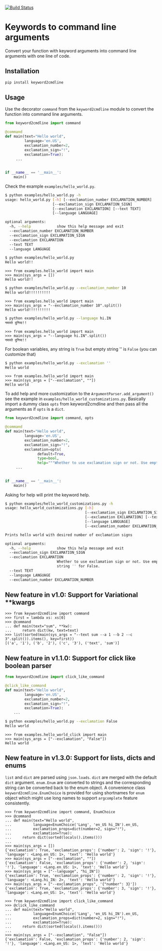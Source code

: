 [![Build Status](https://travis-ci.org/wecacuee/keyword2cmdline.svg?branch=master)](https://travis-ci.org/wecacuee/keyword2cmdline)
# Keywords to command line arguments

Convert your function with keyword arguments into command line arguments with one line of code.

## Installation

``` python
pip install keyword2cmdline
```

## Usage

Use the decorator `command` from the `keyword2cmdline` module to convert the function into command line arguments.

``` python
from keyword2cmdline import command

@command
def main(text="Hello world",
         language='en.US',
         exclamation_number=2,
         exclamation_sign="!",
         exclamation=True):
     ...
     
 
if __name__ == '__main__':
    main()
```

Check the example `examples/hello_world.py`.

``` bash
$ python examples/hello_world.py -h
usage: hello_world.py [-h] [--exclamation_number EXCLAMATION_NUMBER]
                      [--exclamation_sign EXCLAMATION_SIGN]
                      [--exclamation EXCLAMATION] [--text TEXT]
                      [--language LANGUAGE]

optional arguments:
  -h, --help            show this help message and exit
  --exclamation_number EXCLAMATION_NUMBER
  --exclamation_sign EXCLAMATION_SIGN
  --exclamation EXCLAMATION
  --text TEXT
  --language LANGUAGE
```

``` bash
$ python examples/hello_world.py
Hello world!!
```

``` python-console
>>> from examples.hello_world import main
>>> main(sys_args = [])
Hello world!!

```

``` bash
$ python examples/hello_world.py --exclamation_number 10
Hello world!!!!!!!!!!
```

```python-console
>>> from examples.hello_world import main
>>> main(sys_args = "--exclamation_number 10".split())
Hello world!!!!!!!!!!

```

``` bash
$ python examples/hello_world.py --language hi.IN
नमस्ते दुनिया!!
```

```python-console
>>> from examples.hello_world import main
>>> main(sys_args = "--language hi.IN".split())
नमस्ते दुनिया!!

```

For boolean variables, any string is `True` but empty string '' is `False` (you can customize that)
``` bash
$ python examples/hello_world.py --exclamation ''
Hello world
```

``` python-console
>>> from examples.hello_world import main
>>> main(sys_args = ["--exclamation", ""])
Hello world

```

To add help and more customization to the `ArgumentParser.add_argument()` see the example in 
`examples/hello_world_customizations.py`. Basically import a dummy class `opts`
from keyword2cmdline and then pass all the arguments as if `opts` is a `dict`.

``` python
from keyword2cmdline import command, opts

@command
def main(text="Hello world",
         language='en.US',
         exclamation_number=2,
         exclamation_sign="!",
         exclamation=opts(
               default=True,
               type=bool,
               help="""Whether to use exclamation sign or not. Use empty string '' for False""")):
     ...
     
 
if __name__ == '__main__':
    main()

```

Asking for help will print the keyword help.

``` bash
$ python examples/hello_world_customizations.py -h
usage: hello_world_customizations.py [-h]
                                     [--exclamation_sign EXCLAMATION_SIGN]
                                     [--exclamation EXCLAMATION] [--text TEXT]
                                     [--language LANGUAGE]
                                     [--exclamation_number EXCLAMATION_NUMBER]

Prints hello world with desired number of exclamation signs

optional arguments:
  -h, --help            show this help message and exit
  --exclamation_sign EXCLAMATION_SIGN
  --exclamation EXCLAMATION
                        Whether to use exclamation sign or not. Use empty
                        string '' for False.
  --text TEXT
  --language LANGUAGE
  --exclamation_number EXCLAMATION_NUMBER
```

## New feature in v1.0: Support for Variational **kwargs

``` python-console
>>> from keyword2cmdline import command
>>> first = lambda xs: xs[0]
>>> @command
... def main(text="sum", **kw):
...     return dict(kw, text=text)
>>> list(sorted(main(sys_args = "--text sum --a 1 --b 2 --c 3".split()).items(), key=first))
[('a', '1'), ('b', '2'), ('c', '3'), ('text', 'sum')]

```

## New feature in v1.1.0: Support for click like boolean parser

``` python
from keyword2cmdline import click_like_command

@click_like_command
def main(text="Hello world",
         language='en.US',
         exclamation_number=2,
         exclamation_sign="!",
         exclamation=True):
    ...
```

``` bash
$ python examples/hello_world.py --exclamation False
Hello world
```

``` python-console
>>> from examples.hello_world_click import main
>>> main(sys_args = ["--exclamation", "False"])
Hello world

```

## New feature in v1.3.0: Support for lists, dicts and enums

`list` and `dict` are parsed using `json.loads`. `dict` are merged with the
default `dict` argument. `enum.Enum` are converted to strings and the
corresponding string can be converted back to the enum object. A convenience
class `keyword2cmdline.EnumChoice` is provided for using shortnames for `enum`
object which might use long names to support `argcomplete` feature consistently.

``` python-console
>>> from keyword2cmdline import command, EnumChoice
>>> @command
... def main(text="Hello world",
...          language=EnumChoice('Lang', 'en_US hi_IN').en_US,
...          exclamation_props=dict(number=2, sign="!"),
...          exclamation=True):
...     return dict(sorted(locals().items()))
...
>>> main(sys_args = [])
{'exclamation': True, 'exclamation_props': {'number': 2, 'sign': '!'}, 'language': <Lang.en_US: 1>, 'text': 'Hello world'}
>>> main(sys_args = ["--exclamation", ""])
{'exclamation': False, 'exclamation_props': {'number': 2, 'sign': '!'}, 'language': <Lang.en_US: 1>, 'text': 'Hello world'}
>>> main(sys_args = ["--language", "hi_IN"])
{'exclamation': True, 'exclamation_props': {'number': 2, 'sign': '!'}, 'language': <Lang.hi_IN: 2>, 'text': 'Hello world'}
>>> main(sys_args = ["--exclamation_props", '{"number": 3}'])
{'exclamation': True, 'exclamation_props': {'number': 3, 'sign': '!'}, 'language': <Lang.en_US: 1>, 'text': 'Hello world'}

>>> from keyword2cmdline import click_like_command
>>> @click_like_command
... def main(text="Hello world",
...          language=EnumChoice('Lang', 'en_US hi_IN').en_US,
...          exclamation_props=dict(number=2, sign="!"),
...          exclamation=True):
...     return dict(sorted(locals().items()))
...
>>> main(sys_args = ["--exclamation", "False"])
{'exclamation': False, 'exclamation_props': {'number': 2, 'sign': '!'}, 'language': <Lang.en_US: 1>, 'text': 'Hello world'}

```
